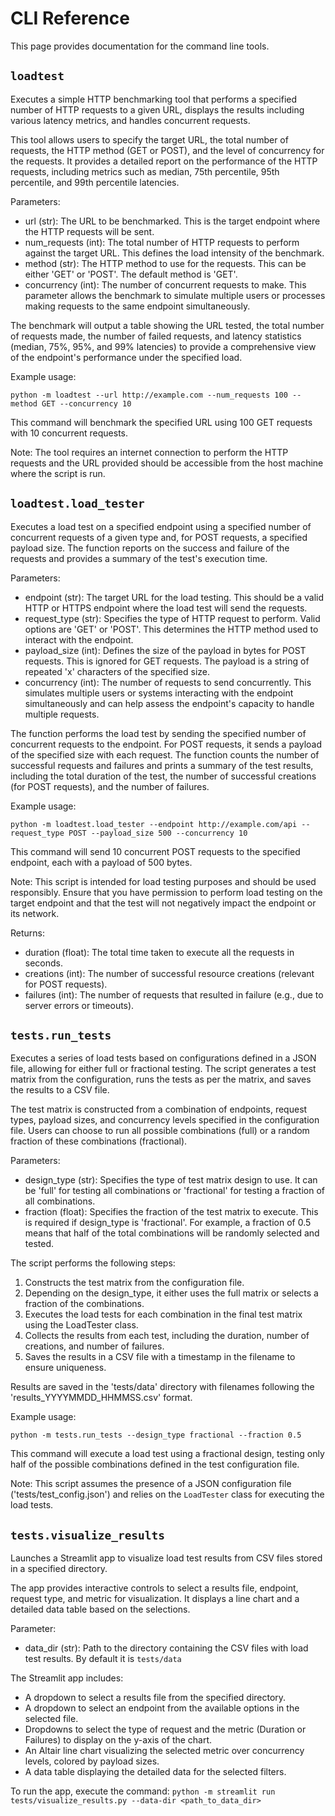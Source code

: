 # CLI Reference

This page provides documentation for the command line tools.

## `loadtest`

Executes a simple HTTP benchmarking tool that performs a specified number of HTTP requests to a given URL,
displays the results including various latency metrics, and handles concurrent requests.

This tool allows users to specify the target URL, the total number of requests, the HTTP method (GET or POST), and
the level of concurrency for the requests. It provides a detailed report on the performance of the HTTP requests,
including metrics such as median, 75th percentile, 95th percentile, and 99th percentile latencies.

Parameters:

- url (str): The URL to be benchmarked. This is the target endpoint where the HTTP requests will be sent.
- num_requests (int): The total number of HTTP requests to perform against the target URL. This defines the load
    intensity of the benchmark.
- method (str): The HTTP method to use for the requests. This can be either 'GET' or 'POST'. The default method is
    'GET'.
- concurrency (int): The number of concurrent requests to make. This parameter allows the benchmark to simulate
    multiple users or processes making requests to the same endpoint simultaneously.

The benchmark will output a table showing the URL tested, the total number of requests made, the number of failed
requests, and latency statistics (median, 75%, 95%, and 99% latencies) to provide a comprehensive view of the
endpoint's performance under the specified load.

Example usage:
```shell
python -m loadtest --url http://example.com --num_requests 100 --method GET --concurrency 10
```

This command will benchmark the specified URL using 100 GET requests with 10 concurrent requests.

Note: The tool requires an internet connection to perform the HTTP requests and the URL provided should be accessible
from the host machine where the script is run.

## `loadtest.load_tester`

Executes a load test on a specified endpoint using a specified number of concurrent requests of a given type and,
for POST requests, a specified payload size. The function reports on the success and failure of the requests and
provides a summary of the test's execution time.

Parameters:

- endpoint (str): The target URL for the load testing. This should be a valid HTTP or HTTPS endpoint where the load
    test will send the requests.
- request_type (str): Specifies the type of HTTP request to perform. Valid options are 'GET' or 'POST'. This
    determines the HTTP method used to interact with the endpoint.
- payload_size (int): Defines the size of the payload in bytes for POST requests. This is ignored for GET requests.
    The payload is a string of repeated 'x' characters of the specified size.
- concurrency (int): The number of requests to send concurrently. This simulates multiple users or systems
    interacting with the endpoint simultaneously and can help assess the endpoint's capacity to handle multiple
    requests.

The function performs the load test by sending the specified number of concurrent requests to the endpoint. For POST
requests, it sends a payload of the specified size with each request. The function counts the number of successful
requests and failures and prints a summary of the test results, including the total duration of the test, the number
of successful creations (for POST requests), and the number of failures.

Example usage:
```shell
python -m loadtest.load_tester --endpoint http://example.com/api --request_type POST --payload_size 500 --concurrency 10
```

This command will send 10 concurrent POST requests to the specified endpoint, each with a payload of 500 bytes.

Note: This script is intended for load testing purposes and should be used responsibly. Ensure that you have
permission to perform load testing on the target endpoint and that the test will not negatively impact the endpoint
or its network.

Returns:

- duration (float): The total time taken to execute all the requests in seconds.
- creations (int): The number of successful resource creations (relevant for POST requests).
- failures (int): The number of requests that resulted in failure (e.g., due to server errors or timeouts).


## `tests.run_tests`

Executes a series of load tests based on configurations defined in a JSON file, allowing for either full or
fractional testing. The script generates a test matrix from the configuration, runs the tests as per the matrix,
and saves the results to a CSV file.

The test matrix is constructed from a combination of endpoints, request types, payload sizes, and concurrency levels
specified in the configuration file. Users can choose to run all possible combinations (full) or a random fraction
of these combinations (fractional).

Parameters:

- design_type (str): Specifies the type of test matrix design to use. It can be 'full' for testing all combinations
    or 'fractional' for testing a fraction of all combinations.
- fraction (float): Specifies the fraction of the test matrix to execute. This is required if design_type is
    'fractional'. For example, a fraction of 0.5 means that half of the total combinations will be randomly selected
    and tested.

The script performs the following steps:

1. Constructs the test matrix from the configuration file.
2. Depending on the design_type, it either uses the full matrix or selects a fraction of the combinations.
3. Executes the load tests for each combination in the final test matrix using the LoadTester class.
4. Collects the results from each test, including the duration, number of creations, and number of failures.
5. Saves the results in a CSV file with a timestamp in the filename to ensure uniqueness.

Results are saved in the 'tests/data' directory with filenames following the 'results_YYYYMMDD_HHMMSS.csv' format.

Example usage:
```shell
python -m tests.run_tests --design_type fractional --fraction 0.5
```

This command will execute a load test using a fractional design, testing only half of the possible combinations
defined in the test configuration file.

Note: This script assumes the presence of a JSON configuration file ('tests/test_config.json') and relies on the
`LoadTester` class for executing the load tests.

## `tests.visualize_results`

Launches a Streamlit app to visualize load test results from CSV files stored in a specified directory.

The app provides interactive controls to select a results file, endpoint, request type, and metric for
visualization. It displays a line chart and a detailed data table based on the selections.

Parameter:

- data_dir (str): Path to the directory containing the CSV files with load test results. By default it is `tests/data`

The Streamlit app includes:

- A dropdown to select a results file from the specified directory.
- A dropdown to select an endpoint from the available options in the selected file.
- Dropdowns to select the type of request and the metric (Duration or Failures) to display on the y-axis of the chart.
- An Altair line chart visualizing the selected metric over concurrency levels, colored by payload sizes.
- A data table displaying the detailed data for the selected filters.

To run the app, execute the command: `python -m streamlit run tests/visualize_results.py --data-dir <path_to_data_dir>`